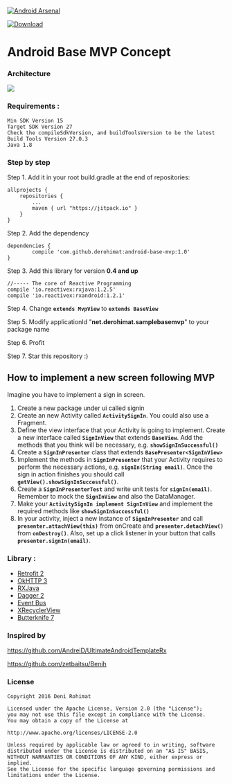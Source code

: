 [![Android Arsenal](https://img.shields.io/badge/Android%20Arsenal-Android%20Base%20MVP%20Concept-blue.svg?style=flat)](https://android-arsenal.com/details/1/4213)

[ ![Download](https://api.bintray.com/packages/derohimat/BaseApp/android-base-mvp/images/download.svg?version=2.0.1) ](https://bintray.com/derohimat/BaseApp/android-base-mvp/2.0.1/link)

# Android Base MVP Concept

### Architecture
<img src="https://github.com/derohimat/android-base-mvp/blob/master/architecture_diagram.png">

### Requirements :
	Min SDK Version 15
	Target SDK Version 27
	Check the compileSdkVersion, and buildToolsVersion to be the latest
	Build Tools Version 27.0.3
	Java 1.8

### Step by step

Step 1. Add it in your root build.gradle at the end of repositories:

	allprojects {
		repositories {
			...
			maven { url "https://jitpack.io" }
		}
	}

Step 2. Add the dependency

	dependencies {
	        compile 'com.github.derohimat:android-base-mvp:1.0'
	}

Step 3. Add this library for version **0.4 and up**

	//----- The core of Reactive Programming
    compile 'io.reactivex:rxjava:1.2.5'
    compile 'io.reactivex:rxandroid:1.2.1'

Step 4. Change **```extends MvpView```** to **```extends BaseView```**

Step 5. Modify applicationId "**net.derohimat.samplebasemvp**" to your package name

Step 6. Profit

Step 7. Star this repository :)

## How to implement a new screen following MVP

Imagine you have to implement a sign in screen.

1. Create a new package under ui called signin
2. Create an new Activity called **```ActivitySignIn```**. You could also use a Fragment.
3. Define the view interface that your Activity is going to implement. Create a new interface called **```SignInView```** that extends **```BaseView```**. Add the methods that you think will be necessary, e.g. **```showSignInSuccessful()```**
4. Create a **```SignInPresenter```** class that extends **```BasePresenter<SignInView>```**
5. Implement the methods in **```SignInPresenter```** that your Activity requires to perform the necessary actions, e.g. **```signIn(String email)```**. Once the sign in action finishes you should call **```getView().showSignInSuccessful()```**.
6. Create a **```SignInPresenterTest```** and write unit tests for **```signIn(email)```**. Remember to mock the **```SignInView```** and also the DataManager.
7. Make your **```ActivitySignIn implement SignInView```** and implement the required methods like **```showSignInSuccessful()```**
8. In your activity, inject a new instance of **```SignInPresenter```** and call **```presenter.attachView(this)```** from onCreate and **```presenter.detachView()```** from **```onDestroy()```**. Also, set up a click listener in your button that calls **```presenter.signIn(email)```**.

### Library :
  - [Retrofit 2](http://square.github.io/retrofit/)
  - [OkHTTP 3](http://square.github.io/okhttp/)
  - [RXJava](https://github.com/ReactiveX/RxJava)
  - [Dagger 2](http://google.github.io/dagger/)
  - [Event Bus](https://github.com/greenrobot/EventBus)
  - [XRecyclerView](https://github.com/jianghejie/XRecyclerView)
  - [Butterknife 7](https://github.com/JakeWharton/butterknife)


### Inspired by

https://github.com/AndreiD/UltimateAndroidTemplateRx

https://github.com/zetbaitsu/Benih


### License
    Copyright 2016 Deni Rohimat
    
    Licensed under the Apache License, Version 2.0 (the "License");
    you may not use this file except in compliance with the License.
    You may obtain a copy of the License at

    http://www.apache.org/licenses/LICENSE-2.0
    
    Unless required by applicable law or agreed to in writing, software
    distributed under the License is distributed on an "AS IS" BASIS,
    WITHOUT WARRANTIES OR CONDITIONS OF ANY KIND, either express or implied.
    See the License for the specific language governing permissions and
    limitations under the License.
